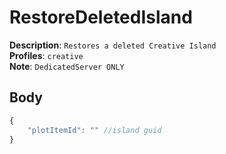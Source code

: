 # RestoreDeletedIsland

**Description**: `Restores a deleted Creative Island` \
**Profiles**: `creative` \
**Note**: `DedicatedServer ONLY`

## Body

```js
{
    "plotItemId": "" //island guid
}
```

